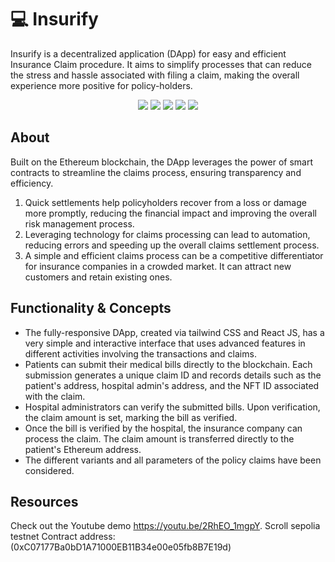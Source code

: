 # 💻 Insurify 
Insurify is a decentralized application (DApp) for easy and efficient Insurance Claim procedure. It aims to simplify processes that can reduce the stress and hassle associated with filing a claim, making the overall experience more positive for policy-holders.

<div align="center">
<a href="https://github.com/dewansh-shukla/ethindia_2023/"><img src="https://badges.frapsoft.com/os/v1/open-source.svg?v=103"></a>
<a href="https://github.com/dewansh-shukla/ethindia_2023/"><img src="https://img.shields.io/badge/Built%20by-developers%20%3C%2F%3E-0059b3"></a>
<a href="https://github.com/dewansh-shukla/ethindia_2023/"><img src="https://img.shields.io/static/v1.svg?label=Contributions&message=Welcome&color=yellow"></a>
<a href="https://github.com/dewansh-shukla/ethindia_2023/"><img src="https://img.shields.io/badge/Maintained%3F-yes-brightgreen.svg?v=103"></a>
<a href="https://github.com/dewansh-shukla/ethindia_2023/blob/main/LICENSE"><img src="https://img.shields.io/badge/license-MIT-blue.svg?v=103"></a>
</div>

## About
Built on the Ethereum blockchain, the DApp leverages the power of smart contracts to streamline the claims process, ensuring transparency and efficiency.
1. Quick settlements help policyholders recover from a loss or damage more promptly, reducing the financial impact and improving the overall risk management process.
2. Leveraging technology for claims processing can lead to automation, reducing errors and speeding up the overall claims settlement process.
3. A simple and efficient claims process can be a competitive differentiator for insurance companies in a crowded market. It can attract new customers and retain existing ones.            </p>

## Functionality & Concepts
- The fully-responsive DApp, created via tailwind CSS and React JS, has a very simple and interactive interface that uses advanced features in different activities involving the transactions and claims.
- Patients can submit their medical bills directly to the blockchain. Each submission generates a unique claim ID and records details such as the patient's address, hospital admin's address, and the NFT ID associated with the claim.
- Hospital administrators can verify the submitted bills. Upon verification, the claim amount is set, marking the bill as verified.
- Once the bill is verified by the hospital, the insurance company can process the claim. The claim amount is transferred directly to the patient's Ethereum address.
- The different variants and all parameters of the policy claims have been considered.

## Resources
Check out the Youtube demo https://youtu.be/2RhEO_1mgpY.
Scroll sepolia testnet Contract address: (0xC07177Ba0bD1A71000EB11B34e00e05fb8B7E19d)

